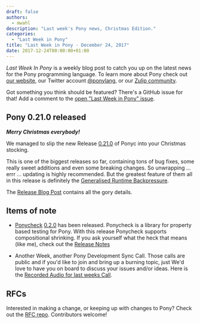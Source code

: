 ```yaml
---
draft: false
authors:
  - mwahl
description: "Last week's Pony news, Christmas Edition."
categories:
  - "Last Week in Pony"
title: "Last Week in Pony - December 24, 2017"
date: 2017-12-24T00:00:00+01:00
---
```

_Last Week In Pony_ is a weekly blog post to catch you up on the latest news for the Pony programming language. To learn more about Pony check out [our website](https://ponylang.io), our Twitter account [@ponylang](https://twitter.com/ponylang), or our [Zulip community](https://ponylang.zulipchat.com).

Got something you think should be featured? There's a GitHub issue for that! Add a comment to the [open "Last Week in Pony" issue](https://github.com/ponylang/ponylang.github.io/issues?q=is%3Aissue+is%3Aopen+label%3Alast-week-in-pony).
<!-- more -->

## Pony 0.21.0 released

***Merry Christmas everybody!***

We managed to slip the new Release [0.21.0](https://github.com/ponylang/ponyc/releases/tag/0.21.0) of Ponyc into your Christmas stocking.

This is one of the biggest releases so far, containing tons of bug fixes, some really sweet additions and even some breaking changes. So unwrapping ... errr ... updating is highly recommended. But the greatest feature of them all in this release is definitely the [Generalised Runtime Backpressure](https://stdlib.ponylang.io/backpressure--index).

The [Release Blog Post](https://github.com/ponylang/ponyc/releases/tag/0.21.0) contains all the gory details.

## Items of note

- [Ponycheck](https://github.com/mfelsche/ponycheck) [0.2.0](https://github.com/mfelsche/ponycheck/releases/tag/0.2.0) has been released. Ponycheck is a library for property based testing for Pony. With this release Ponycheck supports compositional shrinking. If you ask yourself what the heck that means (like me), check out the [Release Notes](https://github.com/mfelsche/ponycheck/releases/tag/0.2.0)

- Another Week, another Pony Development Sync Call. Those calls are public and if you'd like to join and bring up a burning topic, just We'd love to have you on board to discuss your issues and/or ideas. Here is the [Recorded Audio for last weeks Call](https://vimeo.com/videos/915356196).

## RFCs

Interested in making a change, or keeping up with changes to Pony? Check out the [RFC repo](https://github.com/ponylang/rfcs). Contributors welcome!
